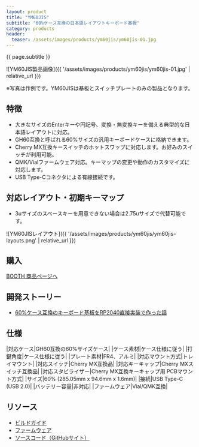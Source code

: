 ```yaml
---
layout: product
title: "YM60JIS"
subtitle: "60%ケース互換の日本語レイアウトキーボード基板"
category: products
header:
  teaser: /assets/images/products/ym60jis/ym60jis-01.jpg
---
```

{{ page.subtitle }}

![YM60JIS製品画像]({{ '/assets/images/products/ym60jis/ym60jis-01.jpg' | relative_url }})

※写真は作例です。YM60JISは基板とスイッチプレートのみの製品となります。

## 特徴

- 大きなサイズのEnterキーや円記号、変換・無変換キーを備える典型的な日本語レイアウトに対応。
- GH60互換と呼ばれる60%サイズの汎用キーボードケースに格納できます。
- Cherry MX互換キースイッチのホットスワップに対応します。お好みのスイッチが利用可能。
- QMK/Vialファームウェア対応。キーマップの変更や動作のカスタマイズに対応します。
- USB Type-Cコネクタによる有線接続です。

## 対応レイアウト・初期キーマップ

- 3uサイズのスペースキーを用意できない場合は2.75uサイズで代替可能です。

![YM60JISレイアウト]({{ '/assets/images/products/ym60jis/ym60jis-layouts.png' | relative_url }})

## 購入

<a href="https://ymkn.booth.pm/items/5289243" class="btn btn--primary">BOOTH 商品ページへ</a>

## 開発ストーリー

- [60%ケース互換のキーボード基板をRP2040直接実装で作った話](https://ymkn.hatenablog.com/entry/2023/12/10/000000)

## 仕様

|対応ケース|GH60互換の60%サイズケース|
|ケース素材|ケース仕様に従う|
|打鍵角度|ケース仕様に従う|
|プレート素材|FR4、アルミ|
|対応マウント方式|トレイマウント|
|対応スイッチ|Cherry MX互換品|
|対応キーキャップ|Cherry MXスイッチ互換品|
|対応スタビライザー|Cherry MX互換キーキャップ用 PCBマウント方式|
|サイズ|60% (285.05mm x 94.6mm x 1.6mm)|
|接続|USB Type-C (USB 2.0)|
|バッテリー容量|非対応|
|ファームウェア|Vial/QMK互換|

## リソース

- [ビルドガイド](https://github.com/ymkn/YM60JIS/blob/main/doc/buildguide.md)
- [ファームウェア](https://github.com/ymkn/YM60JIS/releases/download/v1.0/ymkn_ym60jis_vial.uf2)
- [ソースコード（GitHubサイト）](https://github.com/ymkn/YM60JIS/)
